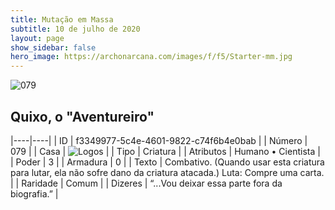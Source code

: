 ```yaml
---
title: Mutação em Massa
subtitle: 10 de julho de 2020
layout: page
show_sidebar: false
hero_image: https://archonarcana.com/images/f/f5/Starter-mm.jpg
---
```


![079](https://cdn.keyforgegame.com/media/card_front/pt/479_079_7XJ66GGGX9P3_pt.png)

## Quixo, o "Aventureiro"

|----|----|
| ID | f3349977-5c4e-4601-9822-c74f6b4e0bab |
| Número | 079 |
| Casa | ![Logos](https://archonarcana.com/images/thumb/c/ce/Logos.png/22px-Logos.png "Logos") |
| Tipo | Criatura |
| Atributos | Humano • Cientista |
| Poder | 3 |
| Armadura | 0 |
| Texto | Combativo. (Quando usar esta criatura para lutar, ela não sofre dano da criatura atacada.)  Luta: Compre uma carta. |
| Raridade | Comum |
| Dizeres | “...Vou deixar essa parte fora da biografia.” |
